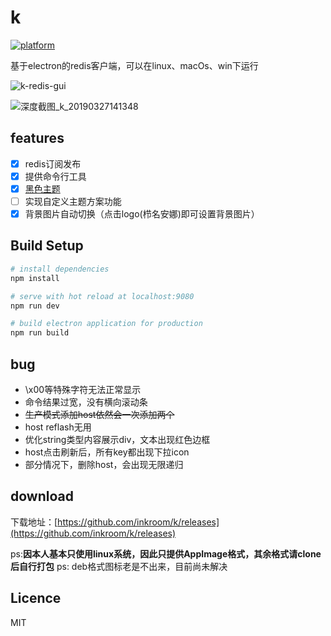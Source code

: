# k

[![platform](https://woolson.gitee.io/npmer-badge/platform-555555-linux-44cc11-download-ffffff-square-gradient-shadow.svg)](https://github.com/inkroom/k/releases)

基于electron的redis客户端，可以在linux、macOs、win下运行




![k-redis-gui](https://user-images.githubusercontent.com/27911304/55054165-bf3a5400-5099-11e9-8cb2-53be0cc5e72c.png)

![深度截图_k_20190327141348](https://user-images.githubusercontent.com/27911304/55054380-99617f00-509a-11e9-9ad4-38d920d975e9.png)


## features

- [x] redis订阅发布
- [x] 提供命令行工具
- [x] [黑色主题](https://github.com/Arattian/element-theme-dark)
- [ ] 实现自定义主题方案功能
- [x] 背景图片自动切换（点击logo(栉名安娜)即可设置背景图片）

## Build Setup

``` bash
# install dependencies
npm install

# serve with hot reload at localhost:9080
npm run dev

# build electron application for production
npm run build

```

## bug
- \x00等特殊字符无法正常显示
- 命令结果过宽，没有横向滚动条
- ~~生产模式添加host依然会一次添加两个~~
- host reflash无用
- 优化string类型内容展示div，文本出现红色边框
- host点击刷新后，所有key都出现下拉icon
- 部分情况下，删除host，会出现无限递归

## download

下载地址：[https://github.com/inkroom/k/releases](https://github.com/inkroom/k/releases)

ps:**因本人基本只使用linux系统，因此只提供AppImage格式，其余格式请clone后自行打包**
ps: deb格式图标老是不出来，目前尚未解决


## Licence

MIT


